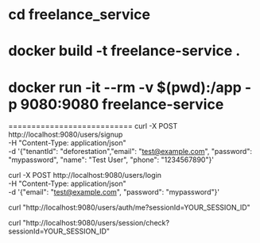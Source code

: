 # cd freelance_service 
# docker build -t freelance-service . 
# docker run -it --rm -v $(pwd):/app -p 9080:9080 freelance-service



===========================
curl -X POST http://localhost:9080/users/signup \
  -H "Content-Type: application/json" \
  -d '{"tenantId": "deforestation","email": "test@example.com", "password": "mypassword", "name": "Test User", "phone": "1234567890"}'

  curl -X POST http://localhost:9080/users/login \
  -H "Content-Type: application/json" \
  -d '{"email": "test@example.com", "password": "mypassword"}'


  curl "http://localhost:9080/users/auth/me?sessionId=YOUR_SESSION_ID"


  curl "http://localhost:9080/users/session/check?sessionId=YOUR_SESSION_ID"